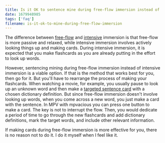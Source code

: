 ```yaml
---
title: Is it OK to sentence mine during free-flow immersion instead of intensive-immersion?
date: 1679948985
tags: ['faq']
filename: is-it-ok-to-mine-during-free-flow-immersion
---
```


The difference between [free-flow](active-immersion.html#free-flow-immersion)
and [intensive](active-immersion.html#intensive-immersion) immersion
is that free-flow is more passive and relaxed,
while intensive immersion involves actively looking things up and making cards.
During intensive immersion,
it is expected that you make flashcards
as you are already putting in the effort to look up words.

However, sentencing mining during free-flow immersion instead of intensive immersion is a viable option.
If that is the method that works best for you,
then go for it.
But you'll have to rearrange the process of making your flashcards.
When watching a movie, for example, you usually pause to look up an unknown word
and then make a [targeted sentence card](discussing-various-card-templates.html#targeted-sentence-cards)
with a chosen dictionary definition.
But since free-flow immersion doesn't involve looking up words,
when you come across a new word,
you just make a card with the sentence.
In MPV with mpvacious you can press one button to make a card.
The key is not to interrupt the flow.
Then, you would dedicate a period of time to go through the new flashcards
and add dictionary definitions, mark the target words, and include other relevant information.

If making cards during free-flow immersion is more effective for you,
there is no reason not to do it.
I do it myself when I feel like it.
